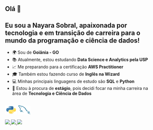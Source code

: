## Olá 👋
## Eu sou a Nayara Sobral, apaixonada por tecnologia e em transição de carreira para o mundo da programação e ciência de dados!

- 🌍 Sou de **Goiânia - GO**
- 📚 Atualmente, estou estudando **Data Science e Analytics pela USP**
- 📈 Me preparando para a certificação **AWS Practitioner**
- 🎓 Também estou fazendo curso de **Inglês na Wizard**
- 💻 Minhas principais linguagens de estudo são **SQL** e **Python**
- 🚀 Estou à procura de **estágio**, pois decidi focar na minha carreira na área de **Tecnologia e Ciência de Dados**

<div style="display: inline_block"><br>
  <img align="center" alt="Python" height="30" width="40" src="https://raw.githubusercontent.com/devicons/devicon/master/icons/python/python-original.svg">
  <img align="center" alt="SQL" height="30" width="40" src="https://raw.githubusercontent.com/devicons/devicon/master/icons/mysql/mysql-original.svg">
</div>
<br>

<div>
  <a href="https://https://www.linkedin.com/in/nayara-sobral-270a84279" target="_blank">
    <img src="https://img.shields.io/badge/-LinkedIn-%230077B5?style=for-the-badge&logo=linkedin&logoColor=white" target="_blank">
  </a>
  <a href="https://www.instagram.com/nayarasobraloficial" target="_blank">
    <img src="https://img.shields.io/badge/-Instagram-%23E4405F?style=for-the-badge&logo=instagram&logoColor=white" target="_blank">
  </a>
  <a href="nayysobrall@gmail.com">
    <img src="https://img.shields.io/badge/Gmail-D14836?style=for-the-badge&logo=gmail&logoColor=white">
  </a>
</div>

